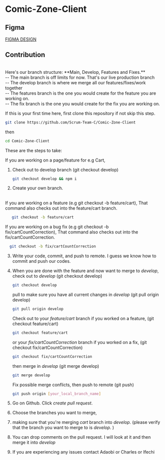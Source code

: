 # Comic-Zone-Client

## Figma
[FIGMA DESIGN](https://www.figma.com/file/ruQRvOxiSGHeJRbu6sug95/Scrum---Comic-gallery?node-id=1-2&t=1aDQztMobeLa3Oza-0)

## Contribution
<br />
Here's our branch structure: **Main, Develop, Features and Fixes.**
<br />
-- The main branch is off limits for now. That's our live production branch
<br />
-- The develop branch is where we merge all our features/fixes/work together
<br />
-- The features branch is the one you would create for the feature you are working on.
<br />
-- The fix branch is the one you would create for the fix you are working on.
<br />


If this is your first time here, first clone this repository if not skip this step.
   ```sh
   git clone https://github.com/Scrum-Team-C/Comic-Zone-Client
   ```
   
then 
   
   ```sh
   cd Comic-Zone-Client
   ```
These are the steps to take:

If you are working on a page/feature for e.g Cart, 

1. Check out to develop branch (git checkout develop)
   
   ```sh
   git checkout develop && npm i
   ```

2. Create your own branch. 
<br />
If you are working on a feature (e.g git checkout -b feature/cart), That command also checks out into the feature/cart branch.

```sh
   git checkout -b feature/cart
```
If you are working on a bug fix (e.g git checkout -b fix/cartCountCorrection), That command also checks out into the fix/cartCountCorrection.
   
```sh
  git checkout -b fix/cartCountCorrection
```

3. Write your code, commit, and push to remote. I guess we know how to commit and push our codes.

4. When you are done with the feature and now want to merge to _develop_,
   check out to _develop_ (git checkout develop)
   ```sh
   git checkout develop
   ```
   pull to make sure you have all current changes in _develop_ (git pull origin develop)
   ```sh
   git pull origin develop
   ```   
   Check out to your _feature/cart_ branch if you worked on a feature, (git checkout feature/cart)
   ```sh
   git checkout feature/cart
   ``` 
   or your _fix/cartCountCorrection_ branch if you worked on a fix, (git checkout fix/cartCountCorrection)
    ```sh
   git checkout fix/cartCountCorrection
   ``` 
  
   
   then merge in _develop_ (git merge develop)
   ```sh
   git merge develop
   ```  
   Fix possible merge conflicts, then push to remote (git push)
   ```sh
   git push origin [your_local_branch_name]
   ``` 

5. Go on Github. Click _create pull request_. 
6. Choose the branches you want to merge, 
7. making sure that you're merging _cart_ branch into _develop_. (please verify that the branch you want to merge to is _develop_. )
8. You can drop comments on the pull request. I will look at it and then merge it into _develop_
9. If you are experiencing any issues contact Adaobi or Charles or Ifechi

